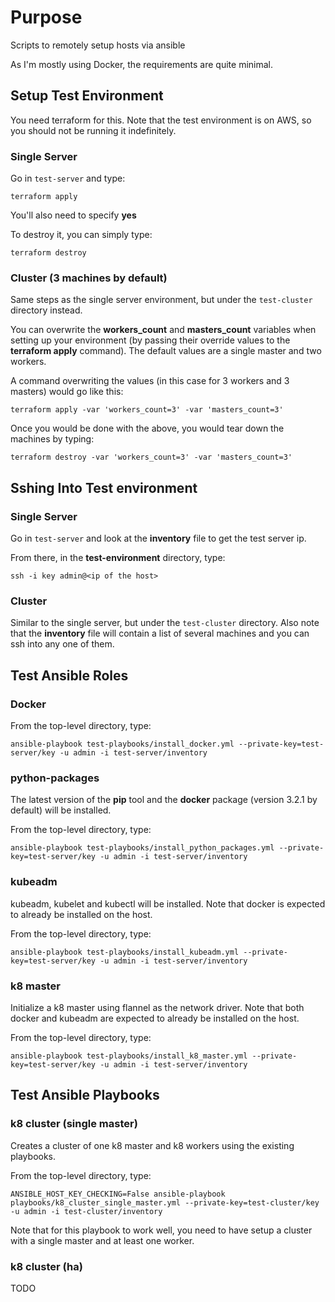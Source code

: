 # Purpose

Scripts to remotely setup hosts via ansible

As I'm mostly using Docker, the requirements are quite minimal.

## Setup Test Environment

You need terraform for this. Note that the test environment is on AWS, so you should not be running it indefinitely.

### Single Server

Go in ```test-server``` and type:

```
terraform apply
```

You'll also need to specify **yes**

To destroy it, you can simply type:

```
terraform destroy
```

### Cluster (3 machines by default)

Same steps as the single server environment, but under the ```test-cluster``` directory instead.

You can overwrite the **workers_count** and **masters_count** variables when setting up your environment (by passing their override values to the **terraform apply** command). The default values are a single master and two workers.

A command overwriting the values (in this case for 3 workers and 3 masters) would go like this:

```
terraform apply -var 'workers_count=3' -var 'masters_count=3'
```

Once you would be done with the above, you would tear down the machines by typing:

```
terraform destroy -var 'workers_count=3' -var 'masters_count=3'
```

## Sshing Into Test environment

### Single Server

Go in ```test-server``` and look at the **inventory** file to get the test server ip.

From there, in the **test-environment** directory, type:

```
ssh -i key admin@<ip of the host>
```

### Cluster

Similar to the single server, but under the ```test-cluster``` directory. Also note that the **inventory** file will contain a list of several machines and you can ssh into any one of them.

## Test Ansible Roles

### Docker

From the top-level directory, type:

```
ansible-playbook test-playbooks/install_docker.yml --private-key=test-server/key -u admin -i test-server/inventory
```

### python-packages

The latest version of the **pip** tool and the **docker** package (version 3.2.1 by default) will be installed.

From the top-level directory, type:

```
ansible-playbook test-playbooks/install_python_packages.yml --private-key=test-server/key -u admin -i test-server/inventory
```

### kubeadm

kubeadm, kubelet and kubectl will be installed. Note that docker is expected to already be installed on the host.

From the top-level directory, type:

```
ansible-playbook test-playbooks/install_kubeadm.yml --private-key=test-server/key -u admin -i test-server/inventory
```

### k8 master

Initialize a k8 master using flannel as the network driver. Note that both docker and kubeadm are expected to already be installed on the host.

From the top-level directory, type:

```
ansible-playbook test-playbooks/install_k8_master.yml --private-key=test-server/key -u admin -i test-server/inventory
```

## Test Ansible Playbooks

### k8 cluster (single master)

Creates a cluster of one k8 master and k8 workers using the existing playbooks.

From the top-level directory, type:

```
ANSIBLE_HOST_KEY_CHECKING=False ansible-playbook playbooks/k8_cluster_single_master.yml --private-key=test-cluster/key -u admin -i test-cluster/inventory
```

Note that for this playbook to work well, you need to have setup a cluster with a single master and at least one worker.

### k8 cluster (ha)

TODO
